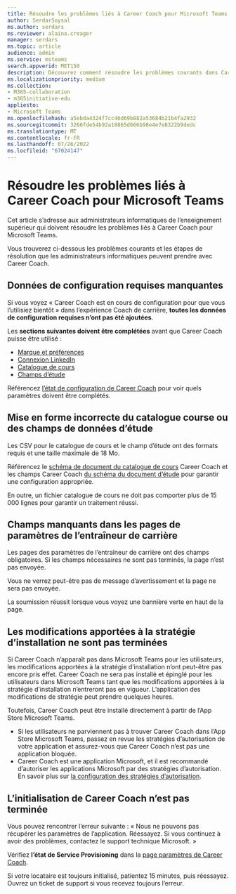 ```yaml
---
title: Résoudre les problèmes liés à Career Coach pour Microsoft Teams
author: SerdarSoysal
ms.author: serdars
ms.reviewer: alaina.creager
manager: serdars
ms.topic: article
audience: admin
ms.service: msteams
search.appverid: MET150
description: Découvrez comment résoudre les problèmes courants dans Career Coach pour Microsoft Teams.
ms.localizationpriority: medium
ms.collection:
- M365-collaboration
- m365initiative-edu
appliesto:
- Microsoft Teams
ms.openlocfilehash: a5ebda4324f7cc46d69b882a53684b21b4fa2932
ms.sourcegitcommit: 3266fde54b92a18865d666b98e4e7e8322b9dedc
ms.translationtype: MT
ms.contentlocale: fr-FR
ms.lasthandoff: 07/26/2022
ms.locfileid: "67024147"
---
```

# <a name="troubleshoot-career-coach-for-microsoft-teams"></a>Résoudre les problèmes liés à Career Coach pour Microsoft Teams

Cet article s’adresse aux administrateurs informatiques de l’enseignement supérieur qui doivent résoudre les problèmes liés à Career Coach pour Microsoft Teams.

Vous trouverez ci-dessous les problèmes courants et les étapes de résolution que les administrateurs informatiques peuvent prendre avec Career Coach.

## <a name="missing-required-configuration-data"></a>Données de configuration requises manquantes

Si vous voyez « Career Coach est en cours de configuration pour que vous l’utilisiez bientôt » dans l’expérience Coach de carrière, **toutes les données de configuration requises n’ont pas été ajoutées**.

Les **sections suivantes doivent être complétées** avant que Career Coach puisse être utilisé :

- [Marque et préférences](career-coach-set-up-steps.md#brand-and-preferences)
- [Connexion LinkedIn](career-coach-set-up-steps.md#linkedin-connection)
- [Catalogue de cours](career-coach-set-up-steps.md#course-catalog)
- [Champs d’étude](career-coach-set-up-steps.md#fields-of-study)

Référencez [l’état de configuration de Career Coach](career-coach-set-up-steps.md#configuration-status) pour voir quels paramètres doivent être complétés.

## <a name="incorrect-formatting-of-course-catalog-or-fields-of-study-data"></a>Mise en forme incorrecte du catalogue course ou des champs de données d’étude

Les CSV pour le catalogue de cours et le champ d’étude ont des formats requis et une taille maximale de 18 Mo.

Référencez le [schéma de document du catalogue de cours](career-coach-set-up-steps.md#course-catalog-document-format-and-schema) Career Coach et les champs Career Coach [du schéma du document d’étude](career-coach-set-up-steps.md#fields-of-study-document-format-and-schema) pour garantir une configuration appropriée.

En outre, un fichier catalogue de cours ne doit pas comporter plus de 15 000 lignes pour garantir un traitement réussi.

## <a name="missing-fields-in-career-coach-settings-pages"></a>Champs manquants dans les pages de paramètres de l’entraîneur de carrière

Les pages des paramètres de l’entraîneur de carrière ont des champs obligatoires. Si les champs nécessaires ne sont pas terminés, la page n’est pas envoyée.

Vous ne verrez peut-être pas de message d’avertissement et la page ne sera pas envoyée.

La soumission réussit lorsque vous voyez une bannière verte en haut de la page.

## <a name="setup-policy-changes-arent-complete"></a>Les modifications apportées à la stratégie d’installation ne sont pas terminées

Si Career Coach n’apparaît pas dans Microsoft Teams pour les utilisateurs, les modifications apportées à la stratégie d’installation n’ont peut-être pas encore pris effet. Career Coach ne sera pas installé et épinglé pour les utilisateurs dans Microsoft Teams tant que les modifications apportées à la stratégie d’installation n’entreront pas en vigueur. L’application des modifications de stratégie peut prendre quelques heures.

Toutefois, Career Coach peut être installé directement à partir de l’App Store Microsoft Teams.

- Si les utilisateurs ne parviennent pas à trouver Career Coach dans l’App Store Microsoft Teams, passez en revue les stratégies d’autorisation de votre application et assurez-vous que Career Coach n’est pas une application bloquée.
- Career Coach est une application Microsoft, et il est recommandé d’autoriser les applications Microsoft par des stratégies d’autorisation. En savoir plus sur [la configuration des stratégies d’autorisation](teams-app-permission-policies.md).

## <a name="career-coach-initialization-isnt-complete"></a>L’initialisation de Career Coach n’est pas terminée

Vous pouvez rencontrer l’erreur suivante : « Nous ne pouvons pas récupérer les paramètres de l’application. Réessayez. Si vous continuez à avoir des problèmes, contactez le support technique Microsoft. »

Vérifiez **l’état de Service Provisioning** dans la [page paramètres de Career Coach](career-coach-set-up-steps.md#career-coach-settings-status).

Si votre locataire est toujours initialisé, patientez 15 minutes, puis réessayez. Ouvrez un ticket de support si vous recevez toujours l’erreur.
